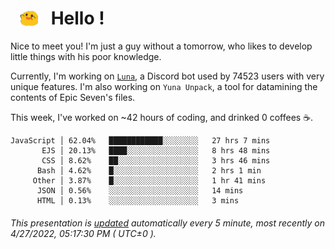 <h1>   <img src="./spoink.gif" style="vertical-align:middle;" width="30px">   Hello ! </h1>

Nice to meet you! I'm just a guy without a tomorrow, who likes to develop little things with his poor knowledge.

Currently, I'm working on <a href='https://github.com/Asgarrrr/Luna'>`Luna`</a>, a Discord bot used by 74523 users with very unique features. I'm also working on `Yuna Unpack`, a tool for datamining the contents of Epic Seven's files.

This week, I've worked on ~42 hours of coding, and drinked 0 coffees ☕.

```
JavaScript │ 62.04%   ████████████░░░░░░░░   27 hrs 7 mins
       EJS │ 20.13%   ████░░░░░░░░░░░░░░░░   8 hrs 48 mins
       CSS │ 8.62%    ██░░░░░░░░░░░░░░░░░░   3 hrs 46 mins
      Bash │ 4.62%    █░░░░░░░░░░░░░░░░░░░   2 hrs 1 min
     Other │ 3.87%    █░░░░░░░░░░░░░░░░░░░   1 hr 41 mins
      JSON │ 0.56%    ░░░░░░░░░░░░░░░░░░░░   14 mins
      HTML │ 0.13%    ░░░░░░░░░░░░░░░░░░░░   3 mins
```

###### This presentation is [updated](https://github.com/Asgarrrr) automatically every 5 minute, most recently on 4/27/2022, 05:17:30 PM ( UTC±0 ).